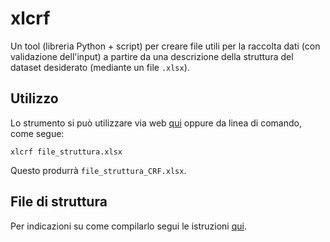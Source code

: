 # xlcrf

Un tool (libreria Python + script) per creare file utili per la
raccolta dati (con validazione dell'input) a partire da una descrizione
della struttura del dataset desiderato (mediante un file `.xlsx`).

## Utilizzo
Lo strumento si può utilizzare via web [qui](https://share.streamlit.io/lbraglia/webxlcrf/main) oppure da linea di comando, come segue:
```
xlcrf file_struttura.xlsx
```
Questo produrrà `file_struttura_CRF.xlsx`.

## File di struttura

Per indicazioni su come compilarlo segui le istruzioni [qui](https://share.streamlit.io/lbraglia/webxlcrf/main).
